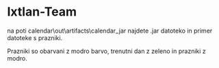 # Ixtlan-Team

na poti calendar\out\artifacts\calendar_jar najdete .jar datoteko in primer datoteke s prazniki.

Prazniki so obarvani z modro barvo, trenutni dan z zeleno in prazniki z modro. 
